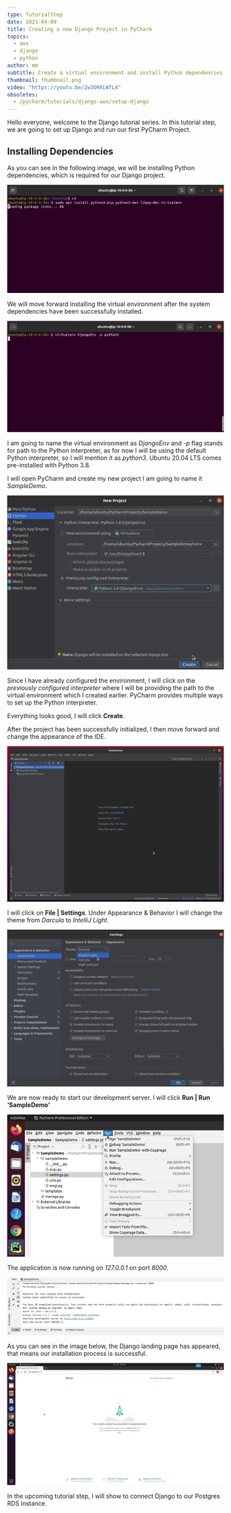 ```yaml
---
type: TutorialStep
date: 2021-04-09
title: Creating a new Django Project in PyCharm
topics:
  - aws
  - django
  - python
author: mm
subtitle: Create a virtual environment and install Python dependencies.
thumbnail: thumbnail.png
video: "https://youtu.be/2w3OHXLWfL4"
obsoletes:
  - /pycharm/tutorials/django-aws/setup-django
---
```


Hello everyone, welcome to the Django tutorial series. In this tutorial step, we are going to set up Django and run our first PyCharm Project.

## Installing Dependencies

As you can see in the following image, we will be installing Python dependencies, which is required for our Django project.

![python_dependencies](steps/step1.png)

We will move forward installing the virtual environment after the system dependencies have been successfully installed.

![python_dependencies_2](steps/step2.png)

I am going to name the virtual environment as _DjangoEnv_ and _-p_ flag stands for path to the Python interpreter, as for now I will be using the default Python interpreter, so I will mention it as _python3_. Ubuntu 20.04 LTS comes pre-installed with Python 3.8.

I will open PyCharm and create my new project I am going to name it _SampleDemo_.

![python_dependencies_3](steps/step3.png)

Since I have already configured the environment, I will click on the _previously configured interpreter_ where I will be providing the path to the virtual environment which I created earlier. PyCharm provides multiple ways to set up the Python interpreter.

Everything looks good, I will click **Create**.

After the project has been successfully initialized, I then move forward and change the appearance of the IDE.

![pycharm_django_project_1](steps/step4.png)

I will click on **File | Settings**. Under Appearance & Behavior I will change the theme from _Darcula_ to _IntelliJ Light_.

![pycharm_django_project_2](steps/step5.png)

We are now ready to start our development server. I will click **Run | Run ‘SampleDemo’**

![pycharm_django_project_3](steps/step6.png)

The application is now running on _127.0.0.1_ on port _8000_.

![pycharm_django_project_4](steps/step7.png)

As you can see in the image below, the Django landing page has appeared, that means
our installation process is successful.

![pycharm_django_project_5](steps/step8.png)

In the upcoming tutorial step, I will show to connect Django to our Postgres RDS instance.
